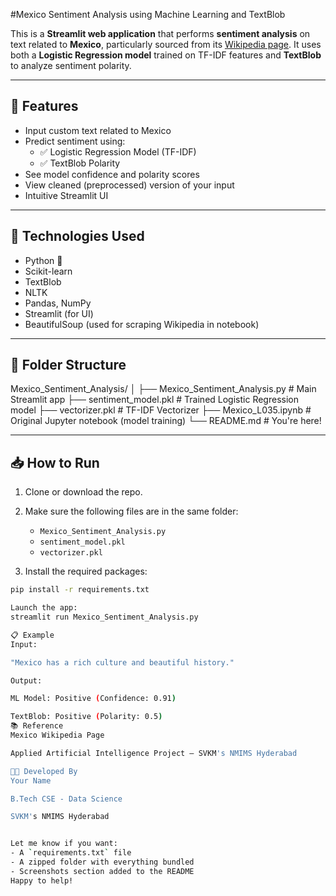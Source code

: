 #Mexico Sentiment Analysis using Machine Learning and TextBlob

This is a **Streamlit web application** that performs **sentiment analysis** on text related to **Mexico**, particularly sourced from its [Wikipedia page](https://en.wikipedia.org/wiki/Mexico). It uses both a **Logistic Regression model** trained on TF-IDF features and **TextBlob** to analyze sentiment polarity.

---

## 🚀 Features

- Input custom text related to Mexico
- Predict sentiment using:
  - ✅ Logistic Regression Model (TF-IDF)
  - ✅ TextBlob Polarity
- See model confidence and polarity scores
- View cleaned (preprocessed) version of your input
- Intuitive Streamlit UI

---

## 🧠 Technologies Used

- Python 🐍
- Scikit-learn
- TextBlob
- NLTK
- Pandas, NumPy
- Streamlit (for UI)
- BeautifulSoup (used for scraping Wikipedia in notebook)

---

## 📂 Folder Structure

Mexico_Sentiment_Analysis/ │ ├── Mexico_Sentiment_Analysis.py # Main Streamlit app ├── sentiment_model.pkl # Trained Logistic Regression model ├── vectorizer.pkl # TF-IDF Vectorizer ├── Mexico_L035.ipynb # Original Jupyter notebook (model training) └── README.md # You're here!


---

## 📥 How to Run

1. Clone or download the repo.
2. Make sure the following files are in the same folder:
   - `Mexico_Sentiment_Analysis.py`
   - `sentiment_model.pkl`
   - `vectorizer.pkl`

3. Install the required packages:
```bash
pip install -r requirements.txt

Launch the app:
streamlit run Mexico_Sentiment_Analysis.py

📋 Example
Input:

"Mexico has a rich culture and beautiful history."

Output:

ML Model: Positive (Confidence: 0.91)

TextBlob: Positive (Polarity: 0.5)
📚 Reference
Mexico Wikipedia Page

Applied Artificial Intelligence Project – SVKM's NMIMS Hyderabad

👨‍💻 Developed By
Your Name

B.Tech CSE - Data Science

SVKM's NMIMS Hyderabad


Let me know if you want:
- A `requirements.txt` file
- A zipped folder with everything bundled
- Screenshots section added to the README  
Happy to help!
